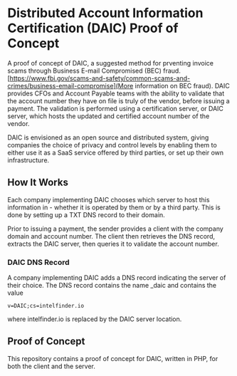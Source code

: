 # Distributed Account Information Certification (DAIC) Proof of Concept

A proof of concept of DAIC, a suggested method for prventing invoice scams through Business E-mail Compromised (BEC) fraud. [https://www.fbi.gov/scams-and-safety/common-scams-and-crimes/business-email-compromise](More information on BEC fraud).
DAIC provides CFOs and Account Payable teams with the ability to validate that the account number they have on file is truly of the vendor, before issuing a payment.
The validation is performed using a certification server, or DAIC server, which hosts the updated and certified account number of the vendor.

DAIC is envisioned as an open source and distributed system, giving companies the choice of privacy and control levels by enabling them to either use it as a SaaS service offered by third parties, or set up their own infrastructure.

## How It Works


Each company implementing DAIC chooses which server to host this information in - whether it is operated by them or by a third party. This is done by setting up a TXT DNS record to their domain.

Prior to issuing a payment, the sender provides a client with the company domain and account number. The client then retrieves the DNS record, extracts the DAIC server, then queries it to validate the account number.

### DAIC DNS Record

A company implementing DAIC adds a DNS record indicating the server of their choice. 
The DNS record contains the name _daic and contains the value

```v=DAIC;cs=intelfinder.io```

where intelfinder.io is replaced by the DAIC server location.

## Proof of Concept

This repository contains a proof of concept for DAIC, written in PHP, for both the client and the server.

